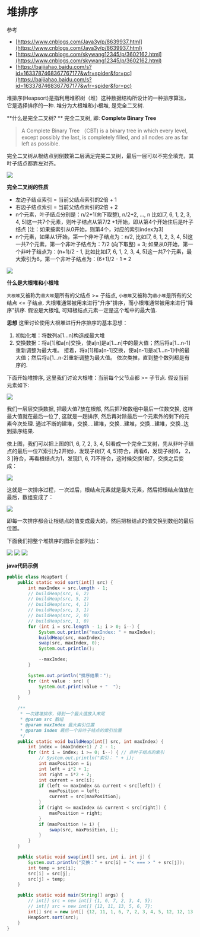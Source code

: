 # 堆排序

参考 

- [https://www.cnblogs.com/Java3y/p/8639937.html](https://www.cnblogs.com/Java3y/p/8639937.html)
- [https://www.cnblogs.com/skywang12345/p/3602162.html](https://www.cnblogs.com/skywang12345/p/3602162.html)
- [https://baijiahao.baidu.com/s?id=1633787468367767177&wfr=spider&for=pc](https://baijiahao.baidu.com/s?id=1633787468367767177&wfr=spider&for=pc)

堆排序(Heapsort)是指利用堆积树（堆）这种数据结构所设计的一种排序算法，它是选择排序的一种. 堆分为大根堆和小根堆, 是完全二叉树.

**什么是完全二叉树? **
完全二叉树, 即: **Complete Binary Tree**

> A Complete Binary Tree （CBT) is a binary tree in which every level, 
> except possibly the last, is completely filled, and all nodes 
> are as far left as possible.

完全二叉树从根结点到倒数第二层满足完美二叉树，最后一层可以不完全填充，其叶子结点都靠左对齐。

![](images/5.png)

**完全二叉树的性质**

- 左边子结点索引 = 当前父结点索引的2倍 + 1
- 右边子结点索引 = 当前父结点索引的2倍 + 2
- n个元素，叶子结点分别是：n/2+1(向下取整), n/2+2, ..., n  比如[7, 6, 1, 2, 3, 4, 5]这一共7个元素，则叶子结点从第7/2 +1开始，即从第4个开始住后是叶子结点 [注：如果按索引从0开始，则第4个，对应的索引index为3]
- n个元素，如果从1开始，第一个非叶子结点为：n/2, 比如[7, 6, 1, 2, 3, 4, 5]这一共7个元素，第一个非叶子结点为：7/2 (向下取整) = 3;  如果从0开始，第一个非叶子结点为：(n+1)/2 - 1, 比如比如[7, 6, 1, 2, 3, 4, 5]这一共7个元素，最大索引为6，第一个非叶子结点为：(6+1)/2 - 1 = 2

![](images/10.png)

**什么是大根堆和小根堆**

`大根堆`又被称为`最大堆`是所有的父结点 >= 子结点, `小根堆`又被称为`最小堆`是所有的父结点 <= 子结点. 大根堆通常被用来进行"升序"排序，而小根堆通常被用来进行"降序"排序. 假设是大根堆, 可知根结点元素一定是这个堆中的最大值.

**思想**
这里讨论使用大根堆进行升序排序的基本思想：
1. 初始化堆：将数列a[1...n]构造成最大堆
2. 交换数据：将a[1]和a[n]交换，使a[n]是a[1...n]中的最大值；然后将a[1...n-1]重新调整为最大堆。 接着，将a[1]和a[n-1]交换，使a[n-1]是a[1...n-1]中的最大值；然后将a[1...n-2]重新调整为最大值。 依次类推，直到整个数列都是有序的.

下面开始堆排序, 这里我们讨论大根堆：当前每个父节点都 >= 子节点.
假设当前元素如下:

![](images/9.png)

我们一层层交换数据, 把最大值7放在根部, 然后把7和数组中最后一位数交换, 这样最大值就在最后一位了, 这就是一趟排序, 然后再对除最后一个元素外的剩下的元素今次处理. 通过不断的建堆，交换....建堆，交换...建堆，交换...建堆，交换..达到排序结果. 

依上图，我们可以把上图的[1, 6, 7, 2, 3, 4, 5]看成一个完全二叉树，先从非叶子结点的最后一位7(索引为2开始)，发现子树[7, 4, 5]符合，再看6，发现子树[6， 2，3 ]符合，再看根结点为1，发现[1, 6, 7]不符合，这时候交换1和7，交换之后变成：

![](images/11.png)

这就是一次排序过程，一次过后，根结点元素就是最大元素，然后把根结点值放在最后，数组变成了：

![](images/12.png)

即每一次排序都会让根结点的值变成最大的，然后把根结点的值交换到数组的最后位置。

下面我们把整个堆排序的图示全部列出：

![](images/14.png)
![](images/15.png)
![](images/16.png)

**java代码示例**

```java
public class HeapSort {
    public static void sort(int[] src) {  
        int maxIndex = src.length - 1;
        // buildHeap(src, 6, 2)
        // buildHeap(src, 5, 2)
        // buildHeap(src, 4, 1)
        // buildHeap(src, 3, 1)
        // buildHeap(src, 2, 0)
        // buildHeap(src, 1, 0)
        for (int i = src.length - 1; i > 0; i--) {
            System.out.println("maxIndex: " + maxIndex);
            buildHeap(src, maxIndex);
            swap(src, maxIndex, 0);
            System.out.println();

            --maxIndex;
        }

        System.out.println("排序结果：");
        for (int value : src) {
            System.out.print(value + "  ");
        }
    }

    /**
     * 一次建堆排序，得到一个最大值放入末尾
     * @param src 数组
     * @param maxIndex 最大索引位置
     * @param index 最后一个非叶子结点的索引位置
     */
    public static void buildHeap(int[] src, int maxIndex) {
        int index = (maxIndex+1) / 2 - 1;
        for (int i = index; i >= 0; i--) { // 非叶子结点的索引
            // System.out.println("索引： " + i);
            int maxPosition = i;
            int left = i*2 + 1;
            int right = i*2 + 2;
            int current = src[i];
            if (left <= maxIndex && current < src[left]) {
                maxPosition = left;
                current = src[maxPosition];
            }
            if (right <= maxIndex && current < src[right]) {
                maxPosition = right;
            }
            if (maxPosition != i) {
                swap(src, maxPosition, i);
            }
        }
    }

    public static void swap(int[] src, int i, int j) {
        System.out.println("交换：" + src[i] + "< === > " + src[j]);
        int temp = src[i];
        src[i] = src[j];
        src[j] = temp;
    }

    public static void main(String[] args) {
        // int[] src = new int[] {1, 6, 7, 2, 3, 4, 5};
        // int[] src = new int[] {12, 11, 13, 5, 6, 7};
        int[] src = new int[] {12, 11, 1, 6, 7, 2, 3, 4, 5, 12, 12, 13, 5, 5, 6, 7};
        HeapSort.sort(src);
    }
}
```